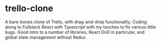 # trello-clone

A bare-bones clone of Trello, with drag-and-drop functionality. Coding along to _Fullstack React with Typescript_ with my touches to fix various little bugs. Good intro to a number of libraries, React DnD in particular, and global state management without Redux.
